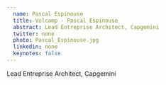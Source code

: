 ```yaml
---
  name: Pascal Espinouse
  title: Volcamp - Pascal Espinouse
  abstract: Lead Entreprise Architect, Capgemini
  twitter: none
  photo: Pascal_Espinouse.jpg
  linkedin: none
  keynotes: false
---
```

Lead Entreprise Architect, Capgemini
